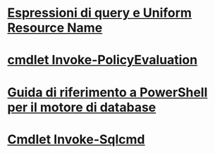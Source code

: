 # [Espressioni di query e Uniform Resource Name](query-expressions-and-uniform-resource-names.md)
# [cmdlet Invoke-PolicyEvaluation](invoke-policyevaluation-cmdlet.md)
# [Guida di riferimento a PowerShell per il motore di database](database-engine-powershell-reference.md)
# [Cmdlet Invoke-Sqlcmd](invoke-sqlcmd-cmdlet.md)
